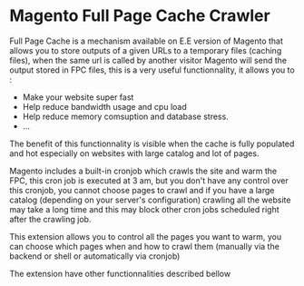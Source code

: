 Magento Full Page Cache Crawler
===============================

Full Page Cache is a mechanism available on E.E version of Magento that allows you to store outputs of a given URLs to a temporary files (caching files), when the same url is called by another visitor Magento will send the output stored in FPC files, this is a very useful functionnality, it allows you to :
- Make your website super fast
- Help reduce bandwidth usage and cpu load
- Help reduce memory comsuption and database stress.
- ...

The benefit of this functionnality is visible when the cache is fully populated and hot especially on websites with large catalog and lot of pages.

Magento includes a built-in cronjob which crawls the site and warm the FPC, this cron job is executed at 3 am, but you don't have any control over this cronjob, you cannot choose pages to crawl and if you have a large catalog (depending on your server's configuration) crawling all the website may take a long time and this may block other cron jobs scheduled right after the crawling job.

This extension allows you to control all the pages you want to warm, you can choose which pages when and how to crawl them (manually via the backend or shell or automatically via cronjob)

The extension have other functionnalities described bellow

